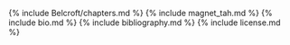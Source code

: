 {% include Belcroft/chapters.md %}
{% include magnet_tah.md %}
{% include bio.md %}
{% include bibliography.md %}
{% include license.md %}
